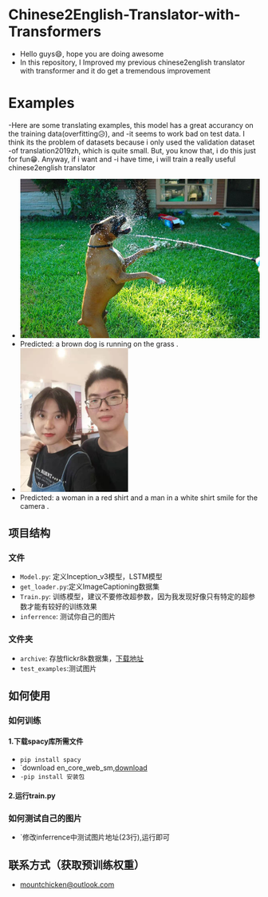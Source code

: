 # Chinese2English-Translator-with-Transformers
- Hello guys😄, hope you are doing awesome
- In this repository, I Improved my previous chinese2english translator with transformer and it do get a tremendous improvement

# Examples
-Here are some translating examples, this model has a great accurancy on the training data(overfitting😥), and 
-it seems to work bad on test data. I think its the problem of datasets because i only used the validation dataset
-of translation2019zh, which is quite small. But, you know that, i do this just for fun😁. Anyway, if i want and 
-i have time, i will train a really useful chinese2english translator
- ![test_example](https://github.com/Mountchicken/Image-Captioning-pytorch/blob/main/text_examples/dog.jpg)
- Predicted: <SOS> a brown dog is running on the grass . <EOS>
- <img src="https://github.com/Mountchicken/Image-Captioning-pytorch/blob/main/text_examples/happy.jpg" width="216" height="288" alt="😀"/><br/>
- Predicted: <SOS> a woman in a red shirt and a man in a white shirt smile for the camera . <EOS>
## 项目结构
### 文件

- `Model.py`: 定义Inception_v3模型，LSTM模型
- `get_loader.py`:定义ImageCaptioning数据集
- `Train.py`: 训练模型，建议不要修改超参数，因为我发现好像只有特定的超参数才能有较好的训练效果
- `inferrence`: 测试你自己的图片


### 文件夹
- `archive`: 存放flickr8k数据集，[下载地址](https://www.kaggle.com/aladdinpersson/flickr8kimagescaptions)
- `test_examples`:测试图片
## 如何使用

### 如何训练
#### 1.下载spacy库所需文件
- `pip install spacy`
- `download en_core_web_sm,[download](https://github.com/explosion/spacy-models/releases/tag/en_core_web_sm-3.0.0)
- `-pip install 安装包`
#### 2.运行train.py
### 如何测试自己的图片
- `修改inferrence中测试图片地址(23行),运行即可

## 联系方式（获取预训练权重）
- mountchicken@outlook.com


